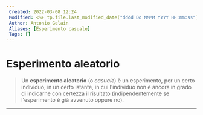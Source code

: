 ```yaml
---
 Created: 2022-03-08 12:24
 Modified: <%+ tp.file.last_modified_date("dddd Do MMMM YYYY HH:mm:ss") %>
 Author: Antonio Gelain
 Aliases: [Esperimento casuale]
 Tags: []
---
```


# Esperimento aleatorio

> Un **esperimento aleatorio** (o *casuale*) è un esperimento, per un certo individuo, in un certo istante, in cui l'individuo non è ancora in grado di indicarne con certezza il risultato (indipendentemente se l'esperimento è già avvenuto oppure no).

---
